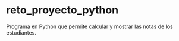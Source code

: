 # reto_proyecto_python
Programa en Python que permite calcular y mostrar las notas de los estudiantes.
